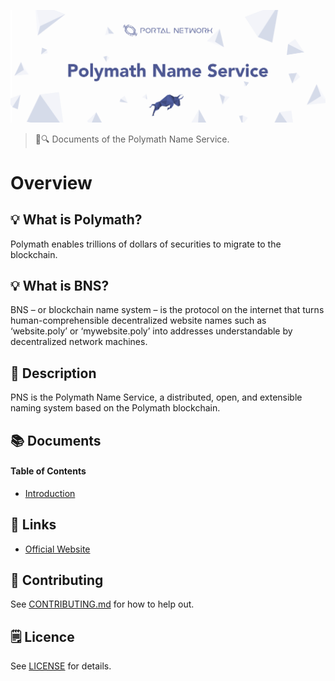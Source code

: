 ![Polymath Name Service](./assets/title.jpg)

> 📖🔍 Documents of the Polymath Name Service.

# Overview

## 💡 What is Polymath?
Polymath enables trillions of dollars of securities to migrate to the blockchain.

## 💡 What is BNS?
BNS – or blockchain name system – is the protocol on the internet that turns human-comprehensible decentralized website names such as ‘website.poly’ or ‘mywebsite.poly’ into addresses understandable by decentralized network machines.

## 📝 Description
PNS is the Polymath Name Service, a distributed, open, and extensible naming system based on the Polymath blockchain.

## 📚 Documents

#### Table of Contents
-  [Introduction](./docs/INTRODUCTION.md)

## 🔗 Links
- [Official Website](https://polymath.network/)

## 📣 Contributing
See [CONTRIBUTING.md](./CONTRIBUTING.md) for how to help out.

## 🗒 Licence
See [LICENSE](./LICENSE) for details.
